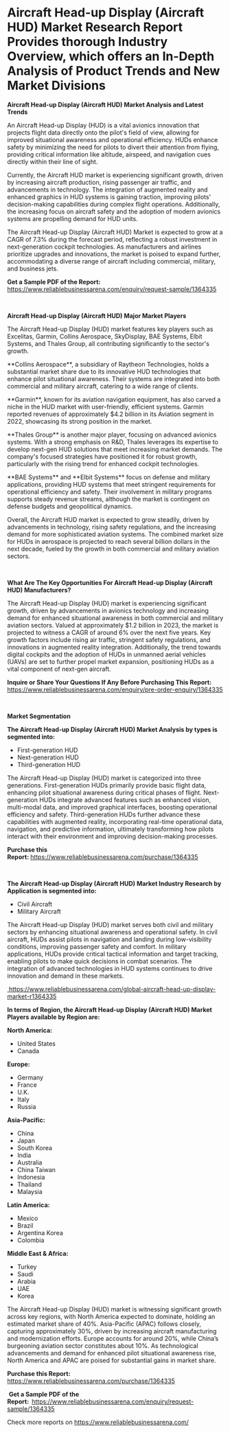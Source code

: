 <p><h1>Aircraft Head-up Display (Aircraft HUD) Market Research Report Provides thorough Industry Overview, which offers an In-Depth Analysis of Product Trends and New Market Divisions</h1></p><p><strong>Aircraft Head-up Display (Aircraft HUD) Market Analysis and Latest Trends</strong></p>
<p><p>An Aircraft Head-up Display (HUD) is a vital avionics innovation that projects flight data directly onto the pilot's field of view, allowing for improved situational awareness and operational efficiency. HUDs enhance safety by minimizing the need for pilots to divert their attention from flying, providing critical information like altitude, airspeed, and navigation cues directly within their line of sight.</p><p>Currently, the Aircraft HUD market is experiencing significant growth, driven by increasing aircraft production, rising passenger air traffic, and advancements in technology. The integration of augmented reality and enhanced graphics in HUD systems is gaining traction, improving pilots' decision-making capabilities during complex flight operations. Additionally, the increasing focus on aircraft safety and the adoption of modern avionics systems are propelling demand for HUD units.</p><p>The Aircraft Head-up Display (Aircraft HUD) Market is expected to grow at a CAGR of 7.3% during the forecast period, reflecting a robust investment in next-generation cockpit technologies. As manufacturers and airlines prioritize upgrades and innovations, the market is poised to expand further, accommodating a diverse range of aircraft including commercial, military, and business jets.</p></p>
<p><strong>Get a Sample PDF of the Report:&nbsp;</strong> <a href="https://www.reliablebusinessarena.com/enquiry/request-sample/1364335?utm_campaign=3251&utm_medium=2&utm_source=Github&utm_content=ia&utm_term=12042025&utm_id=aircraft-head-up-display-aircraft-hud">https://www.reliablebusinessarena.com/enquiry/request-sample/1364335</a></p>
<p>&nbsp;</p>
<p><strong>Aircraft Head-up Display (Aircraft HUD) Major Market Players</strong></p>
<p><p>The Aircraft Head-up Display (HUD) market features key players such as Excelitas, Garmin, Collins Aerospace, SkyDisplay, BAE Systems, Elbit Systems, and Thales Group, all contributing significantly to the sector's growth. </p><p>**Collins Aerospace**, a subsidiary of Raytheon Technologies, holds a substantial market share due to its innovative HUD technologies that enhance pilot situational awareness. Their systems are integrated into both commercial and military aircraft, catering to a wide range of clients.</p><p>**Garmin**, known for its aviation navigation equipment, has also carved a niche in the HUD market with user-friendly, efficient systems. Garmin reported revenues of approximately $4.2 billion in its Aviation segment in 2022, showcasing its strong position in the market.</p><p>**Thales Group** is another major player, focusing on advanced avionics systems. With a strong emphasis on R&D, Thales leverages its expertise to develop next-gen HUD solutions that meet increasing market demands. The company's focused strategies have positioned it for robust growth, particularly with the rising trend for enhanced cockpit technologies.</p><p>**BAE Systems** and **Elbit Systems** focus on defense and military applications, providing HUD systems that meet stringent requirements for operational efficiency and safety. Their involvement in military programs supports steady revenue streams, although the market is contingent on defense budgets and geopolitical dynamics.</p><p>Overall, the Aircraft HUD market is expected to grow steadily, driven by advancements in technology, rising safety regulations, and the increasing demand for more sophisticated aviation systems. The combined market size for HUDs in aerospace is projected to reach several billion dollars in the next decade, fueled by the growth in both commercial and military aviation sectors.</p></p>
<p>&nbsp;</p>
<p><strong>What Are The Key Opportunities For Aircraft Head-up Display (Aircraft HUD) Manufacturers?</strong></p>
<p><p>The Aircraft Head-up Display (HUD) market is experiencing significant growth, driven by advancements in avionics technology and increasing demand for enhanced situational awareness in both commercial and military aviation sectors. Valued at approximately $1.2 billion in 2023, the market is projected to witness a CAGR of around 6% over the next five years. Key growth factors include rising air traffic, stringent safety regulations, and innovations in augmented reality integration. Additionally, the trend towards digital cockpits and the adoption of HUDs in unmanned aerial vehicles (UAVs) are set to further propel market expansion, positioning HUDs as a vital component of next-gen aircraft.</p></p>
<p><strong>Inquire or Share Your Questions If Any Before Purchasing This Report:</strong> <a href="https://www.reliablebusinessarena.com/enquiry/pre-order-enquiry/1364335?utm_campaign=3251&utm_medium=2&utm_source=Github&utm_content=ia&utm_term=12042025&utm_id=aircraft-head-up-display-aircraft-hud">https://www.reliablebusinessarena.com/enquiry/pre-order-enquiry/1364335</a></p>
<p>&nbsp;</p>
<p><strong>Market Segmentation</strong></p>
<p><strong>The Aircraft Head-up Display (Aircraft HUD) Market Analysis by types is segmented into:</strong></p>
<p><ul><li>First-generation HUD</li><li>Next-generation HUD</li><li>Third-generation HUD</li></ul></p>
<p><p>The Aircraft Head-up Display (HUD) market is categorized into three generations. First-generation HUDs primarily provide basic flight data, enhancing pilot situational awareness during critical phases of flight. Next-generation HUDs integrate advanced features such as enhanced vision, multi-modal data, and improved graphical interfaces, boosting operational efficiency and safety. Third-generation HUDs further advance these capabilities with augmented reality, incorporating real-time operational data, navigation, and predictive information, ultimately transforming how pilots interact with their environment and improving decision-making processes.</p></p>
<p><strong>Purchase this Report:&nbsp;</strong><a href="https://www.reliablebusinessarena.com/purchase/1364335?utm_campaign=3251&utm_medium=2&utm_source=Github&utm_content=ia&utm_term=12042025&utm_id=aircraft-head-up-display-aircraft-hud">https://www.reliablebusinessarena.com/purchase/1364335</a></p>
<p>&nbsp;</p>
<p><strong>The Aircraft Head-up Display (Aircraft HUD) Market Industry Research by Application is segmented into:</strong></p>
<p><ul><li>Civil Aircraft</li><li>Military Aircraft</li></ul></p>
<p><p>The Aircraft Head-up Display (HUD) market serves both civil and military sectors by enhancing situational awareness and operational safety. In civil aircraft, HUDs assist pilots in navigation and landing during low-visibility conditions, improving passenger safety and comfort. In military applications, HUDs provide critical tactical information and target tracking, enabling pilots to make quick decisions in combat scenarios. The integration of advanced technologies in HUD systems continues to drive innovation and demand in these markets.</p></p>
<p><a href="https://www.reliablebusinessarena.com/global-aircraft-head-up-display-market-r1364335?utm_campaign=3251&utm_medium=2&utm_source=Github&utm_content=ia&utm_term=12042025&utm_id=aircraft-head-up-display-aircraft-hud">&nbsp;https://www.reliablebusinessarena.com/global-aircraft-head-up-display-market-r1364335</a></p>
<p><strong>In terms of Region, the Aircraft Head-up Display (Aircraft HUD) Market Players available by Region are:</strong></p>
<p>
    <p> <strong> North America: </strong>
        <ul>
            <li>United States</li>
            <li>Canada</li>
        </ul>
        </p> 
    <p> <strong> Europe: </strong>
        <ul>
            <li>Germany</li>
            <li>France</li>
            <li>U.K.</li>
            <li>Italy</li>
            <li>Russia</li>
        </ul>
        </p> 
    <p> <strong> Asia-Pacific: </strong>
        <ul>
            <li>China</li>
            <li>Japan</li>
            <li>South Korea</li>
            <li>India</li>
            <li>Australia</li>
            <li>China Taiwan</li>
            <li>Indonesia</li>
            <li>Thailand</li>
            <li>Malaysia</li>
        </ul>
        </p> 
    <p> <strong> Latin America: </strong>
        <ul>
            <li>Mexico</li>
            <li>Brazil</li>
            <li>Argentina Korea</li>
            <li>Colombia</li>
        </ul>
        </p> 
    <p> <strong> Middle East & Africa: </strong>
        <ul>
            <li>Turkey</li>
            <li>Saudi</li>
            <li>Arabia</li>
            <li>UAE</li>
            <li>Korea</li>
        </ul>
    </p>
    </p>
<p><p>The Aircraft Head-up Display (HUD) market is witnessing significant growth across key regions, with North America expected to dominate, holding an estimated market share of 40%. Asia-Pacific (APAC) follows closely, capturing approximately 30%, driven by increasing aircraft manufacturing and modernization efforts. Europe accounts for around 20%, while China’s burgeoning aviation sector constitutes about 10%. As technological advancements and demand for enhanced pilot situational awareness rise, North America and APAC are poised for substantial gains in market share.</p></p>
<p><strong>Purchase this Report: </strong><a href="https://www.reliablebusinessarena.com/purchase/1364335?utm_campaign=3251&utm_medium=2&utm_source=Github&utm_content=ia&utm_term=12042025&utm_id=aircraft-head-up-display-aircraft-hud">https://www.reliablebusinessarena.com/purchase/1364335</a></p>
<p>&nbsp;<strong>Get a Sample PDF of the Report:&nbsp;&nbsp;</strong><a href="https://www.reliablebusinessarena.com/enquiry/request-sample/1364335?utm_campaign=3251&utm_medium=2&utm_source=Github&utm_content=ia&utm_term=12042025&utm_id=aircraft-head-up-display-aircraft-hud">https://www.reliablebusinessarena.com/enquiry/request-sample/1364335</a></p>
<p><strong></strong></p>
<p>Check more reports on <a href="https://www.reliablebusinessarena.com/?utm_campaign=3251&utm_medium=2&utm_source=Github&utm_content=ia&utm_term=12042025&utm_id=aircraft-head-up-display-aircraft-hud">https://www.reliablebusinessarena.com/</a></p>
